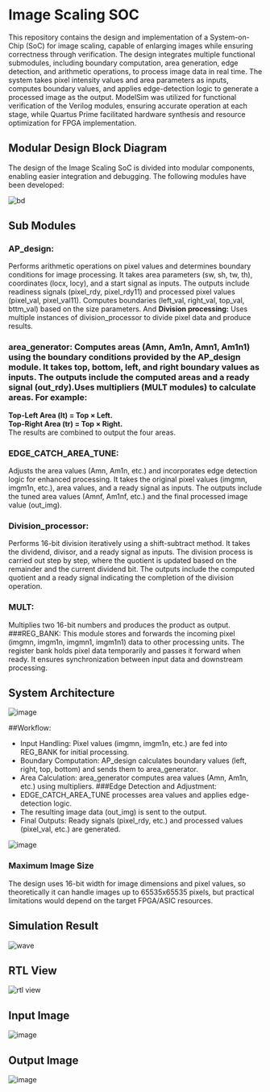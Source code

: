 # Image Scaling SOC
This repository contains the design and implementation of a System-on-Chip (SoC) for image scaling, capable of enlarging images while ensuring correctness through verification. The design integrates multiple functional submodules, including boundary computation, area generation, edge detection, and arithmetic operations, to process image data in real time. The system takes pixel intensity values and area parameters as inputs, computes boundary values, and applies edge-detection logic to generate a processed image as the output. ModelSim was utilized for functional verification of the Verilog modules, ensuring accurate operation at each stage, while Quartus Prime facilitated hardware synthesis and resource optimization for FPGA implementation.  

## Modular Design Block Diagram 
The design of the Image Scaling SoC is divided into modular components, enabling easier integration and debugging. The following modules have been developed:  

![bd](https://github.com/user-attachments/assets/17796d55-cccf-411a-aaad-c7b312709387)

## Sub Modules
### AP_design:
Performs arithmetic operations on pixel values and determines boundary conditions for image processing. It takes area parameters (sw, sh, tw, th), coordinates (locx, locy), and a start signal as inputs. The outputs include readiness signals (pixel_rdy, pixel_rdy11) and processed pixel values (pixel_val, pixel_val11). Computes boundaries (left_val, right_val, top_val, bttm_val) based on the size parameters. And **Division processing:** Uses multiple instances of division_processor to divide pixel data and produce results. 
### area_generator: Computes areas (Amn, Am1n, Amn1, Am1n1) using the boundary conditions provided by the AP_design module. It takes top, bottom, left, and right boundary values as inputs. The outputs include the computed areas and a ready signal (out_rdy).Uses multipliers (MULT modules) to calculate areas. For example:  
**Top-Left Area (lt) = Top × Left.**   
**Top-Right Area (tr) = Top × Right.**  
The results are combined to output the four areas.  
### EDGE_CATCH_AREA_TUNE:
Adjusts the area values (Amn, Am1n, etc.) and incorporates edge detection logic for enhanced processing. It takes the original pixel values (imgmn, imgm1n, etc.), area values, and a ready signal as inputs. The outputs include the tuned area values (Amnf, Am1nf, etc.) and the final processed image value (out_img).  
### Division_processor:
Performs 16-bit division iteratively using a shift-subtract method. It takes the dividend, divisor, and a ready signal as inputs. The division process is carried out step by step, where the quotient is updated based on the remainder and the current dividend bit. The outputs include the computed quotient and a ready signal indicating the completion of the division operation.  
### MULT:
Multiplies two 16-bit numbers and produces the product as output. 
###REG_BANK: 
This module stores and forwards the incoming pixel (imgmn, imgm1n, imgmn1, imgm1n1) data to other processing units. The register bank holds pixel data temporarily and passes it forward when ready. It ensures synchronization between input data and downstream processing. 
## System Architecture
![image](https://github.com/user-attachments/assets/3f18cd74-0e05-46b6-b16c-b91ab7df6975)   

##Workflow: 
- Input Handling: Pixel values (imgmn, imgm1n, etc.) are fed into REG_BANK for initial processing. 
- Boundary Computation: AP_design calculates boundary values (left, right, top, bottom) and sends them to area_generator.  
- Area Calculation: area_generator computes area values (Amn, Am1n, etc.) using multipliers. 
###Edge Detection and Adjustment:  
- EDGE_CATCH_AREA_TUNE processes area values and applies edge-detection logic. 
- The resulting image data (out_img) is sent to the output. 
- Final Outputs: Ready signals (pixel_rdy, etc.) and processed values (pixel_val, etc.) are generated.
  
![image](https://github.com/user-attachments/assets/e00963e7-5187-4462-a407-e1100c01b942)

### Maximum Image Size
The design uses 16-bit width for image dimensions and pixel values, so theoretically it can handle images up to 65535x65535 pixels, but practical limitations would depend on the target FPGA/ASIC resources.  

## Simulation Result
![wave](https://github.com/user-attachments/assets/9d604332-c674-47b8-8e1f-c28828401e3e)

## RTL View
![rtl view](https://github.com/user-attachments/assets/5000dac2-f02c-4883-8606-5028e35003ba)

## Input Image
![image](https://github.com/user-attachments/assets/4dd33380-3cee-4633-8af8-c782c280893a)

## Output Image
![image](https://github.com/user-attachments/assets/b6402533-c6b9-42d8-9ed5-5a6d4ea2e9d2)
